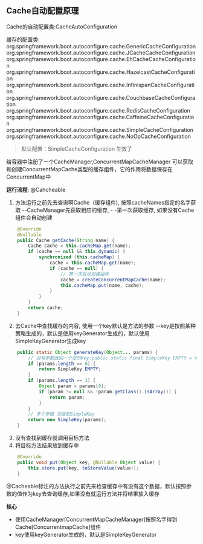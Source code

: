 ## Cache自动配置原理
Cache的自动配置类:CacheAutoConfiguration


缓存的配置类:
org.springframework.boot.autoconfigure.cache.GenericCacheConfiguration
org.springframework.boot.autoconfigure.cache.JCacheCacheConfiguration
org.springframework.boot.autoconfigure.cache.EhCacheCacheConfiguration
org.springframework.boot.autoconfigure.cache.HazelcastCacheConfiguration
org.springframework.boot.autoconfigure.cache.InfinispanCacheConfiguration
org.springframework.boot.autoconfigure.cache.CouchbaseCacheConfiguration
org.springframework.boot.autoconfigure.cache.RedisCacheConfiguration
org.springframework.boot.autoconfigure.cache.CaffeineCacheConfiguration
org.springframework.boot.autoconfigure.cache.SimpleCacheConfiguration
org.springframework.boot.autoconfigure.cache.NoOpCacheConfiguration

>默认配置：SimpleCacheConfiguration 生效了

给容器中注册了一个CacheManager,ConcurrentMapCacheManager
可以获取和创建ConcurrentMapCache类型的缓存组件，它的作用将数据保存在ConcurrentMap中



**运行流程**:
@Cahcheable
1. 方法运行之前先去查询啊Cache（缓存组件), 按照cacheNames指定的名字获取 --CacheManager先获取相应的缓存, -
		-第一次获取缓存, 如果没有Cache组件会自动创建
```java
	@Override
	@Nullable
	public Cache getCache(String name) {
		Cache cache = this.cacheMap.get(name);
		if (cache == null && this.dynamic) {
			synchronized (this.cacheMap) {
				cache = this.cacheMap.get(name);
				if (cache == null) {
					// 第一次自动创建组件
					cache = createConcurrentMapCache(name);
					this.cacheMap.put(name, cache);
				}
			}
		}
		return cache;
	}
```
 
2. 去Cache中查找缓存的内容, 使用一个key默认是方法的参数
		--key是按照某种策略生成的，默认是使用keyGenerator生成的，默认使用SimpleKeyGenerator生成key
```java
	public static Object generateKey(Object... params) {
		// 没有参数返回一个空的key:public static final SimpleKey EMPTY = new SimpleKey();
		if (params.length == 0) {
			return SimpleKey.EMPTY;
		}
		if (params.length == 1) {
			Object param = params[0];
			if (param != null && !param.getClass().isArray()) {
				return param;
			}
		}
		// 多个参数 包装到SimpleKey
		return new SimpleKey(params);
	}
```

   
3. 没有查找到缓存就调用目标方法
4. 将目标方法结果放到缓存中
```java
	@Override
	public void put(Object key, @Nullable Object value) {
		this.store.put(key, toStoreValue(value));
	}
```

@Cacheable标注的方法执行之前先来检查缓存中有没有这个数据，默认按照参数的值作为key去查询缓存,如果没有就运行方法并将结果放入缓存

**核心**  
- 使用CacheManager[ConcurrentMapCacheManager]按照名字得到Cache[ConcurrentmapCache]组件
- key使用keyGenerator生成的，默认是SimpleKeyGenerator
